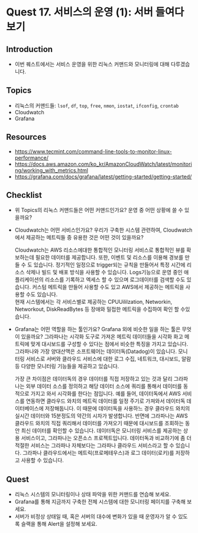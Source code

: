 # Quest 17. 서비스의 운영 (1): 서버 들여다 보기

## Introduction
* 이번 퀘스트에서는 서비스 운영을 위한 리눅스 커맨드와 모니터링에 대해 다루겠습니다.

## Topics
* 리눅스의 커맨드들: `lsof`, `df`, `top`, `free`, `nmon`, `iostat`, `ifconfig`, `crontab`
* Cloudwatch
* Grafana

## Resources
* https://www.tecmint.com/command-line-tools-to-monitor-linux-performance/
* https://docs.aws.amazon.com/ko_kr/AmazonCloudWatch/latest/monitoring/working_with_metrics.html
* https://grafana.com/docs/grafana/latest/getting-started/getting-started/

## Checklist
* 위 Topics의 리눅스 커맨드들은 어떤 커맨드인가요? 운영 중 어떤 상황에 쓸 수 있을까요?  
* Cloudwatch는 어떤 서비스인가요? 우리가 구축한 시스템 관련하여, Cloudwatch에서 제공하는 메트릭들 중 유용한 것은 어떤 것이 있을까요?  
  
  Cloudwatch는 AWS 리소스에대한 통합적인 모니터링 서비스로 통합적인 뷰를 확보하는데 필요한 데이터를 제공합니다. 또한, 이벤트 및 리소스를 이용해 경보를 만들 수 도 있습니다. 
  정기적인 일정으로 trigger되는 규칙을 만들어서 특정 시간에 리소스 삭제나 빌드 및 배포 방식을 사용할 수 있습니다. Logs기능으로 운영 중인 애플리케이션의 리소스를 기록하고 엑세스 할 수 있으며
  로그데이터를 검색할 수도 있습니다. 커스텀 메트릭을 만들어 사용할 수도 있고 AWS에서 제공하는 메트릭을 사용할 수도 있습니다.  
  현재 시스템에서는 각 서비스별로 제공하는 CPUUililzation, Networkin, Networkout, DiskReadBytes 등 장애와 밀접한 메트릭을 수집하여 확인 할 수있습니다. 

* Grafana는 어떤 역할을 하는 툴인가요? Grafana 외에 비슷한 일을 하는 툴은 무엇이 있을까요?
  그라파나는 시각화 도구로 가져온 메트릭 데이터들을 시각화 화고 메트릭에 맞게 대시보드를 구성할 수 있다는 점에서 비슷한 특징을 가지고 있습니다.  
  그라파나와 가장 양대산맥은 소프트웨어는 데이터독(Datadog)이 있습니다. 모니터링 서비스로 서버와 클라우드 서비스에 대한 로그 수집, 네트워크, 대시보드, 알람등 다양한 모니터링 기능들을 제공하고 있습니다.  
   
  가장 큰 차이점은 데이터독의 경우 데이터를 직접 저장하고 있는 것과 달리 그라파나는 외부 데이터 소스를 정의하고 해당 데이터 소스에 쿼리를 통해서 데이터를 동적으로 가지고 와서 시각화를 한다는 점입니다. 예를 들어,
  데이터독에서 AWS 서비스를 연동하면 클라우드 와치의 메트릭 데이터를 일정 주기로 가져와서 데이터독 데이터베이스에 저장해둡니다. 이 때문에 데이터독을 사용하느 경우 클라우드 와치의 실시간 데이터와 15분정도의 약간의 시차가 발생합니다.
  반면에 그라파나는 AWS 클라우드 와치의 직접 쿼리해서 데이터를 가져오기 때문에 대시보드를 조회하는 동안 최신 데이터를 확인할 수 있습니다. 데이터독은 모니터링 서비스를 제공하는 상용 서비스이고, 그라파나는 오픈소스 프로젝트입니다. 데이터독과 비교하기에 좀 더 적절한 서비스는 그라파나 자체보다는 그라파나 클라우드 서비스라고 할 수 있습니다. 
  그라파나 클라우드에서는 메트릭(프로메테우스)과 로그 데이터(로키)를 저장하고 사용할 수 있습니다.
  

## Quest
* 리눅스 시스템의 모니터링이나 상태 파악을 위한 커맨드를 연습해 보세요.
* Grafana를 통해 지금까지 구축한 전체 시스템에 대한 모니터링 페이지를 구축해 보세요.
* 서버가 비정상 상태일 때, 혹은 서버의 대수에 변화가 있을 때 운영자가 알 수 있도록 슬랙을 통해 Alert을 설정해 보세요.
